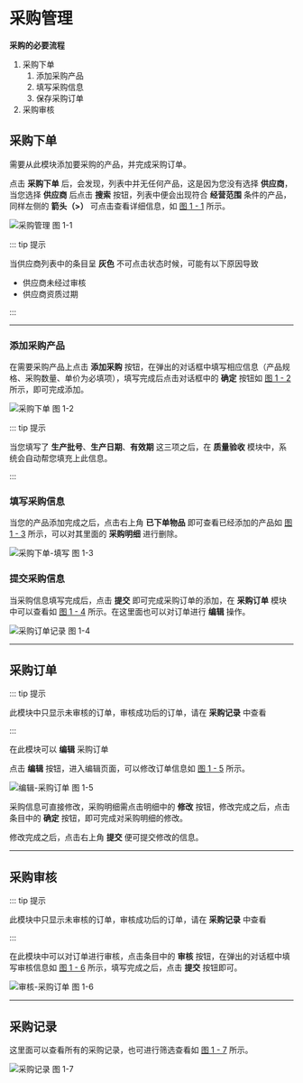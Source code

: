 # 采购管理

**采购的必要流程**

1. 采购下单
   1. 添加采购产品
   2. 填写采购信息
   3. 保存采购订单
2. 采购审核

## 采购下单

需要从此模块添加要采购的产品，并完成采购订单。

点击 **采购下单** 后，会发现，列表中并无任何产品，这是因为您没有选择 **供应商**，当您选择 **供应商** 后点击 **搜索** 按钮，列表中便会出现符合 **经营范围** 条件的产品，同样左侧的 **箭头（>）** 可点击查看详细信息，如 [图 1 - 1](/purchase/1.1.png) 所示。

<div class="fy-show-img">
    <img src="\purchase\1.1.png" alt="采购管理" />
    <span>图 1-1</span>
</div>

::: tip 提示

当供应商列表中的条目呈 **灰色** 不可点击状态时候，可能有以下原因导致

* 供应商未经过审核
* 供应商资质过期

:::

---

### 添加采购产品

在需要采购产品上点击 **添加采购** 按钮，在弹出的对话框中填写相应信息（产品规格、采购数量、单价为必填项），填写完成后点击对话框中的 **确定** 按钮如 [图 1 - 2](/purchase/1.2.png) 所示，即可完成添加。

<div class="fy-show-img">
    <img src="\purchase\1.2.png" alt="采购下单" />
    <span>图 1-2</span>
</div>

::: tip 提示

当您填写了 **生产批号**、**生产日期**、**有效期** 这三项之后，在 **质量验收** 模块中，系统会自动帮您填充上此信息。

:::

### 填写采购信息

当您的产品添加完成之后，点击右上角 **已下单物品** 即可查看已经添加的产品如 [图 1 - 3](/purchase/1.3.png) 所示，可以对其里面的 **采购明细** 进行删除。

<div class="fy-show-img">
    <img src="\purchase\1.3.png" alt="采购下单-填写" />
    <span>图 1-3</span>
</div>

### 提交采购信息

当采购信息填写完成后，点击 **提交** 即可完成采购订单的添加，在 **采购订单** 模块中可以查看如 [图 1 - 4](/purchase/1.4.png) 所示。在这里面也可以对订单进行 **编辑** 操作。

<div class="fy-show-img">
    <img src="\purchase\1.4.png" alt="采购订单记录" />
    <span>图 1-4</span>
</div>

---

## 采购订单

::: tip 提示

此模块中只显示未审核的订单，审核成功后的订单，请在 **采购记录** 中查看

:::

在此模块可以 **编辑** 采购订单

点击 **编辑** 按钮，进入编辑页面，可以修改订单信息如 [图 1 - 5](/purchase/1.5.png) 所示。

<div class="fy-show-img">
    <img src="\purchase\1.5.png" alt="编辑-采购订单" />
    <span>图 1-5</span>
</div>

采购信息可直接修改，采购明细需点击明细中的 **修改** 按钮，修改完成之后，点击条目中的 **确定** 按钮，即可完成对采购明细的修改。

修改完成之后，点击右上角 **提交** 便可提交修改的信息。

---

## 采购审核

::: tip 提示

此模块中只显示未审核的订单，审核成功后的订单，请在 **采购记录** 中查看

:::

在此模块中可以对订单进行审核，点击条目中的 **审核** 按钮，在弹出的对话框中填写审核信息如 [图 1 - 6](/purchase/1.6.png) 所示，填写完成之后，点击 **提交** 按钮即可。

<div class="fy-show-img">
    <img src="\purchase\1.6.png" alt="审核-采购订单" />
    <span>图 1-6</span>
</div>

---

## 采购记录

这里面可以查看所有的采购记录，也可进行筛选查看如 [图 1 - 7](/purchase/1.7.png) 所示。

<div class="fy-show-img">
    <img src="\purchase\1.7.png" alt="采购记录" />
    <span>图 1-7</span>
</div>

